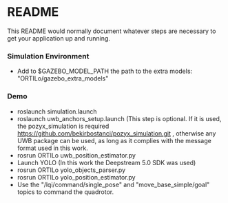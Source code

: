# README #

This README would normally document whatever steps are necessary to get your application up and running.

### Simulation Environment ###

* Add to $GAZEBO_MODEL_PATH the path to the extra models: "ORTILo/gazebo_extra_models"

### Demo ###

* roslaunch simulation.launch
* roslaunch uwb_anchors_setup.launch (This step is optional. If it is used, the pozyx_simulation is required https://github.com/bekirbostanci/pozyx_simulation.git , otherwise any UWB package can be used, as long as it complies with the message format used in this work.
* rosrun ORTILo uwb_position_estimator.py
* Launch YOLO (In this work the Deepstream 5.0 SDK was used)
* rosrun ORTILo yolo_objects_parser.py
* rosrun ORTILo yolo_position_estimator.py
* Use the "/lqi/command/single_pose" and "move_base_simple/goal" topics to command the quadrotor.